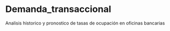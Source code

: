 # Demanda_transaccional
Analisis historico y pronostico de tasas de ocupación en oficinas bancarias 
